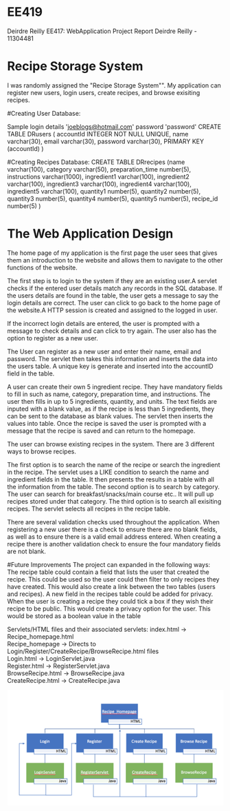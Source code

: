 # EE419
Deirdre Reilly EE417: WebApplication Project Report 
Deirdre Reilly - 11304481

# Recipe Storage System
I was randomly assigned the "Recipe Storage System"". My application can register new users, login users, create recipes, and browse exisiting recipes.

#Creating User Database:  

Sample login details 'joeblogs@hotmail.com' password 'password'
CREATE TABLE DRusers (
accountId INTEGER NOT NULL UNIQUE, 
name varchar(30),
email varchar(30),
password varchar(30),
PRIMARY KEY (accountId)
)

#Creating Recipes Database:
CREATE TABLE DRrecipes (name varchar(100),
category varchar(50),
preparation_time number(5),
instructions varchar(1000),
ingredient1 varchar(100),
ingredient2 varchar(100),
ingredient3 varchar(100),
ingredient4 varchar(100),
ingredient5 varchar(100),
quantity1 number(5),
quantity2 number(5),
quantity3 number(5),
quantity4 number(5),
quantity5 number(5),
recipe_id number(5)
)					        
   
# The Web Application Design
The home page of my application is the first page the user sees that gives them an introduction to the website and allows them to navigate to the other functions of the website.

The first step is to login to the system if they are an existing user.A servlet checks if the entered user details match any records in the SQL database. If the users details are found in the table, the user gets a message to say the login details are correct. The user can click to go back to the home page of the website.A HTTP session is created and assigned to the logged in user.

If the incorrect login details are entered, the user is prompted with a message to check details and can click to try again. The user also has the option to register as a new user.
	
The User can register as a new user and enter their name, email and password. The servlet then takes this information and inserts the data into the users table. A unique key is generate and inserted into the accountID field in the table.
	
A user can create their own 5 ingredient recipe. They have mandatory fields to fill in such as name, category, preparation time, and instructions.
The user then fills in up to 5 ingredients, quantity, and units. The text fields are inputed with a blank value, as if the recipe is less than 5 ingredients, they can be sent to the database as blank values. 
The servlet then inserts the values into table. Once the recipe is saved the user is prompted with a message that the recipe is saved and can return to the homepage. 
	
The user can browse existing recipes in the system. There are 3 different ways to browse recipes. 

The first option is to search the name of the recipe or search the ingredient in the recipe. The servlet uses a LIKE condition to search the name and ingredient fields in the table. It then presents the results in a table with all the information from the table.
The second option is to search by category. The user can search for breakfast/snacks/main course etc.. It will pull up recipes stored under that category.
The third option is to search all exisiting recipes. The servlet selects all recipes in the recipe table.
	
There are several validation checks used throughout the application.
When registering a new user there is a check to ensure there are no blank fields, as well as to ensure there is a valid email address entered.
When creating a recipe there is another validation check to ensure the four mandatory fields are not blank.
	
	
#Future Improvements
The project can expanded in the following ways:<br> The recipe table could contain a field that lists the user that created the recipe.
This could be used so the user could then filter to only recipes they have created. This would also create a link between the two tables (users and recipes).
A new field in the recipes table could be added for privacy. When the user is creating a recipe they could tick a box if they wish their recipe to be public. This would create a privacy option for the user. This would be stored as a boolean value in the table </p>
	
	
Servlets/HTML files and their associated servlets:
	index.html -> Recipe_homepage.html
	<br>Recipe_homepage -> Directs to Login/Register/CreateRecipe/BrowseRecipe.html files
	<br>Login.html -> LoginServlet.java
	<br>Register.html -> RegisterServlet.java
	<br>BrowseRecipe.html -> BrowseRecipe.java
	<br>CreateRecipe.html -> CreateRecipe.java
<div align="center">
    <img src="Diagram.png" </img> 
</div>
